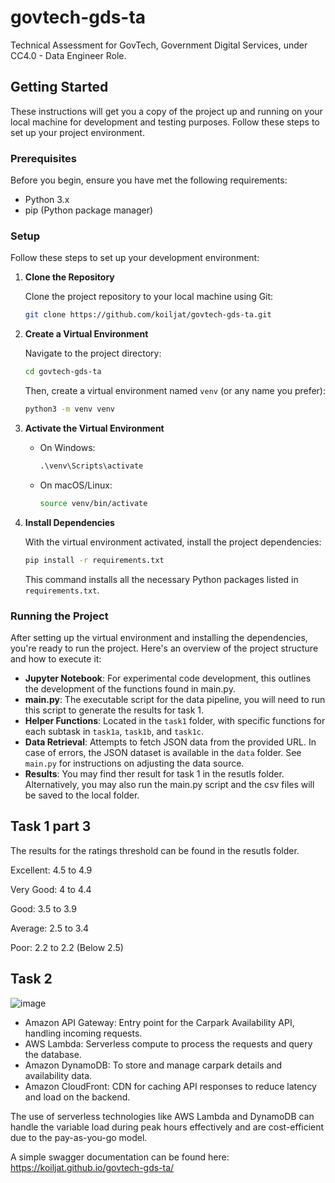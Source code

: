 # govtech-gds-ta

Technical Assessment for GovTech, Government Digital Services, under CC4.0 - Data Engineer Role.

## Getting Started

These instructions will get you a copy of the project up and running on your local machine for development and testing purposes. Follow these steps to set up your project environment.

### Prerequisites

Before you begin, ensure you have met the following requirements:
- Python 3.x
- pip (Python package manager)

### Setup

Follow these steps to set up your development environment:

1. **Clone the Repository**

    Clone the project repository to your local machine using Git:

    ```bash
    git clone https://github.com/koiljat/govtech-gds-ta.git
    ```

2. **Create a Virtual Environment**

    Navigate to the project directory:

    ```bash
    cd govtech-gds-ta
    ```

    Then, create a virtual environment named `venv` (or any name you prefer):

    ```bash
    python3 -m venv venv
    ```

3. **Activate the Virtual Environment**

    - On Windows:

      ```cmd
      .\venv\Scripts\activate
      ```

    - On macOS/Linux:

      ```bash
      source venv/bin/activate
      ```

4. **Install Dependencies**

    With the virtual environment activated, install the project dependencies:

    ```bash
    pip install -r requirements.txt
    ```

    This command installs all the necessary Python packages listed in `requirements.txt`.

### Running the Project

After setting up the virtual environment and installing the dependencies, you're ready to run the project. Here's an overview of the project structure and how to execute it:

- **Jupyter Notebook**: For experimental code development, this outlines the development of the functions found in main.py.
- **main.py**: The executable script for the data pipeline, you will need to run this script to generate the results for task 1.
- **Helper Functions**: Located in the `task1` folder, with specific functions for each subtask in `task1a`, `task1b`, and `task1c`.
- **Data Retrieval**: Attempts to fetch JSON data from the provided URL. In case of errors, the JSON dataset is available in the `data` folder. See `main.py` for instructions on adjusting the data source.
- **Results**: You may find ther result for task 1 in the resutls folder. Alternatively, you may also run the main.py script and the csv files will be saved to the local folder.

## Task 1 part 3

The results for the ratings threshold can be found in the resutls folder.

Excellent: 4.5 to 4.9

Very Good: 4 to 4.4

Good: 3.5 to 3.9

Average: 2.5 to 3.4

Poor: 2.2 to 2.2 (Below 2.5)

## Task 2

![image](https://github.com/koiljat/govtech-gds-ta/assets/124496128/56852e6a-a4f4-4a42-92bd-8f48f020542c)

- Amazon API Gateway: Entry point for the Carpark Availability API, handling incoming requests.
- AWS Lambda: Serverless compute to process the requests and query the database.
- Amazon DynamoDB: To store and manage carpark details and availability data.
- Amazon CloudFront: CDN for caching API responses to reduce latency and load on the backend.

The use of serverless technologies like AWS Lambda and DynamoDB can handle the variable load during peak hours effectively and are cost-efficient due to the pay-as-you-go model.


A simple swagger documentation can be found here: https://koiljat.github.io/govtech-gds-ta/
